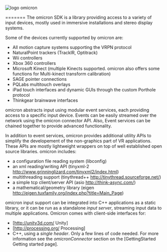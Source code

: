 ![logo](https://github.com/uic-evl/omicron/blob/master/logo.png) omicron

=======
The omicron SDK is a library providing access to a variety of input devices, mostly used in immersive installations and stereo display systems. 

Some of the devices currently supported by omicron are:
 * All motion capture systems supporting the VRPN protocol
 * NaturalPoint trackers (TrackIR, Optitrack)
 * Wii controllers
 * Xbox 360 controllers
 * Microsoft Kinect (multiple Kinects supported. omicron also offers some functions for Multi-kinect transform calibration)
 * SAGE pointer connections
 * PQLabs multitouch overlays
 * iPad touch interfaces and dynamic GUIs through the custom Porthole protocol
 * Thinkgear brainwave interfaces

omicron abstracts input using modular event services, each providing access to a specific input device. Events can be easily streamed over the network using the omicron connector API. Also, Event services can be chained together to provide advanced functionality.

In addition to event services, omicron provides additional utility APIs to simplify the developement of the non-graphics part of VR applications. These APIs are mostly lightweight wrappers on top of well established open source libraries. omicron includes:
 * a configuration file reading system (libconfig)
 * an xml reading/writing API (tinyxml-2 http://www.grinninglizard.com/tinyxml2/index.html)
 * multithreading support (tinythread++ http://tinythread.sourceforge.net/)
 * a simple tcp client/server API (asio http://think-async.com/)
 * a mathematical/geometry library (eigen http://eigen.tuxfamily.org/index.php?title=Main_Page)

omicron input support can be integrated into C++ applications as a static library, or it can be run as a standalone *input server*, streaming input data to multiple applications. Omicron comes with client-side interfaces for:
 * [http://unity3d.com/ Unity]
 * [http://processing.org/ Processing]
 * C++, using a *single header*. Only a few lines of code needed. For more information see the *omicronConnector* section on the [GettingStarted Getting started page].
